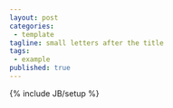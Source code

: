 ```yaml
---
layout: post
categories: 
 - template
tagline: small letters after the title
tags: 
 - example
published: true
---
```



{% include JB/setup %}
